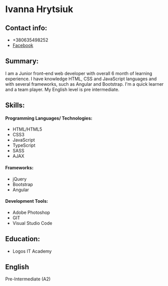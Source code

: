 # Ivanna Hrytsiuk
## Contact info:
 * +380635498252
 * [Facebook](https://www.facebook.com/metaliczink)
 
## Summary:
  I am a Junior front–end web developer with overall 6 month of learning experience. I have knowledge HTML, CSS and JavaScript languages and with several frameworks, such as     Angular and Bootstrap. I'm a quick learner and a team player. My English level is pre intermediate.
  
## Skills:
#### Programming Languages/ Technologies:
  * HTML/HTML5
  * CSS3
  * JavaScript
  * TypeScript
  * SASS
  * AJAX
#### Frameworks:
  * jQuery
  * Bootstrap
  * Angular
#### Development Tools:
  * Adobe Photoshop
  * GIT
  * Visual Studio Code

## Education:
  * Logos IT Academy
  
## English 
Pre-Intermediate (A2)
